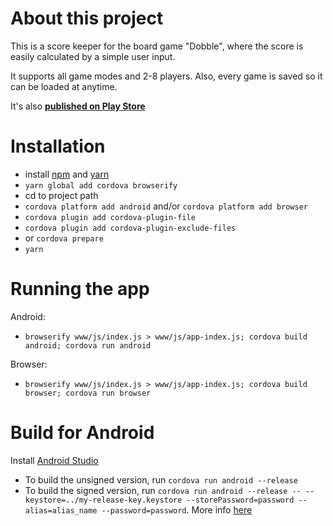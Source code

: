 # About this project
This is a score keeper for the board game "Dobble", where the score is easily calculated by a simple user input.

It supports all game modes and 2-8 players.
Also, every game is saved so it can be loaded at anytime.

It's also **[published on Play Store](https://play.google.com/store/apps/details?id=com.themetalfleece.dobbler_score)**

# Installation
* install [npm](https://nodejs.org/en/) and [yarn](https://yarnpkg.com/en/docs/install)
* `yarn global add cordova browserify`
* cd to project path
* `cordova platform add android` and/or `cordova platform add browser`
* `cordova plugin add cordova-plugin-file`
* `cordova plugin add cordova-plugin-exclude-files`
* or `cordova prepare`
* `yarn`

# Running the app
Android:
* `browserify www/js/index.js > www/js/app-index.js; cordova build android; cordova run android`

Browser:
* `browserify www/js/index.js > www/js/app-index.js; cordova build browser; cordova run browser`

# Build for Android
Install [Android Studio](https://developer.android.com/studio/)
* To build the unsigned version, run `cordova run android --release`
* To build the signed version, run `cordova run android --release -- --keystore=../my-release-key.keystore --storePassword=password --alias=alias_name --password=password`. More info [here](https://cordova.apache.org/docs/en/latest/guide/platforms/android/#signing-an-app)